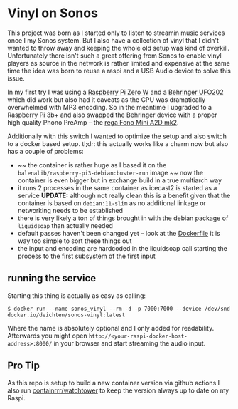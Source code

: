 # Vinyl on Sonos

This project was born as I started only to listen to streamin music services once I my Sonos system. But I also have a collection of vinyl that I didn't wanted to throw away and keeping the whole old setup was kind of overkill. Unfortunately there isn't such a great offering from Sonos to enable vinyl players as source in the network is rather limited and expensive at the same time the idea was born to reuse a raspi and a USB Audio device to solve this issue.

In my first try I was using a [Raspberry Pi Zero W](https://www.raspberrypi.org/products/raspberry-pi-zero-w/) and a [Behringer UFO202](https://www.behringer.com/behringer/product?modelCode=P0A12) which did work but also had it caveats as the CPU was dramatically overwhelmed with MP3 encoding. So in the meantime I upgraded to a Raspberry Pi 3b+ and also swapped the Behringer device with a proper high quality Phono PreAmp – the [rega Fono Mini A2D mk2](http://www.rega.co.uk/fono-mini-a2d.html).

Additionally with this switch I wanted to optimize the setup and also switch to a docker based setup. tl;dr: this actually works like a charm now but also has a couple of problems:

- ~~ the container is rather huge as I based it on the `balenalib/raspberry-pi3-debian:buster-run` image ~~ 
now the container is even bigger but in exchange build in a true multiarch way
- it runs 2 processes in the same container as icecast2 is started as a service **UPDATE:** although not really clean this is a benefit given that the container is based on ``debian:11-slim`` as no additional linkage or networking needs to be established
- there is very likely a ton of things brought in with the debian package of `liquidsoap` than actually needed
- default passes haven't been changed yet – look at the [Dockerfile](Dockerfile) it is way too simple to sort these things out
- the input and encoding are hardcoded in the liquidsoap call starting the process to the first subsystem of the first input

## running the service
Starting this thing is actually as easy as calling:

```
$ docker run --name sonos_vinyl --rm -d -p 7000:7000 --device /dev/snd docker.io/deichten/sonos-vinyl:latest
```

Where the name is absolutely optional and I only added for readability. Afterwards you might open `http://<your-raspi-docker-host-address>:8000/` in your browser and start streaming the audio input. 

## Pro Tip
As this repo is setup to build a new container version via github actions I also run [containrrr/watchtower](https://github.com/containrrr/watchtower) to keep the version always up to date on my Raspi.
